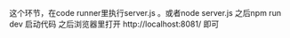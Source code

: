 这个环节，在code runner里执行server.js 。或者node server.js
之后npm run dev 启动代码
之后浏览器里打开 http://localhost:8081/  即可